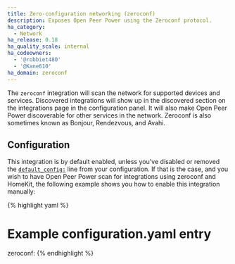 ```yaml
---
title: Zero-configuration networking (zeroconf)
description: Exposes Open Peer Power using the Zeroconf protocol.
ha_category:
  - Network
ha_release: 0.18
ha_quality_scale: internal
ha_codeowners:
  - '@robbiet480'
  - '@Kane610'
ha_domain: zeroconf
---
```


The `zeroconf` integration will scan the network for supported devices and services. Discovered integrations will show up in the discovered section on the integrations page in the configuration panel. It will also make Open Peer Power discoverable for other services in the network. Zeroconf is also sometimes known as Bonjour, Rendezvous, and Avahi.

## Configuration

This integration is by default enabled, unless you've disabled or removed the [`default_config:`](https://www.openpeerpower.io/integrations/default_config/) line from your configuration. If that is the case, and you wish to have Open Peer Power scan for integrations using zeroconf and HomeKit, the following example shows you how to enable this integration manually:

{% highlight yaml %}
# Example configuration.yaml entry
zeroconf:
{% endhighlight %}
